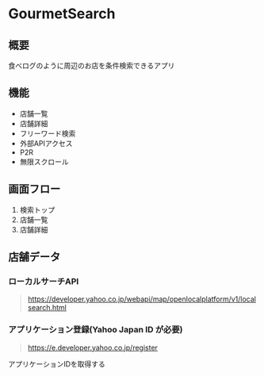 # GourmetSearch

## 概要
食べログのように周辺のお店を条件検索できるアプリ

## 機能
- 店舗一覧
- 店舗詳細
- フリーワード検索
- 外部APIアクセス
- P2R
- 無限スクロール

## 画面フロー
1. 検索トップ
2. 店舗一覧
3. 店舗詳細

## 店舗データ
### ローカルサーチAPI
> https://developer.yahoo.co.jp/webapi/map/openlocalplatform/v1/localsearch.html

### アプリケーション登録(Yahoo Japan ID が必要)
> https://e.developer.yahoo.co.jp/register

アプリケーションIDを取得する

